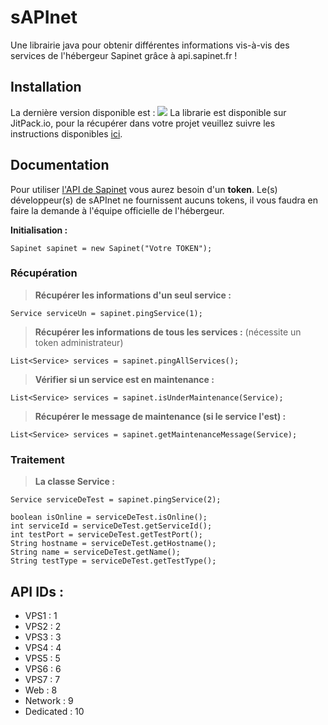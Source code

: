 # sAPInet

Une librairie java pour obtenir différentes informations vis-à-vis des services de l'hébergeur Sapinet grâce à api.sapinet.fr !

## Installation

La dernière version disponible est : [![](https://jitpack.io/v/KeyKatyu/sAPInet.svg)](https://jitpack.io/#KeyKatyu/sAPInet)
La librarie est disponible sur JitPack.io, pour la récupérer dans votre projet veuillez suivre les instructions disponibles [ici](https://jitpack.io/#KeyKatyu/sAPInet/).

## Documentation

Pour utiliser [l'API de Sapinet](https://api.sapinet.fr) vous aurez besoin d'un **token**. Le(s) développeur(s) de sAPInet ne fournissent aucuns tokens, il vous faudra en faire la demande à l'équipe officielle de l'hébergeur.

**Initialisation :**
```
Sapinet sapinet = new Sapinet("Votre TOKEN");
```
### Récupération
> **Récupérer les informations d'un seul service :**
```
Service serviceUn = sapinet.pingService(1);
```
> **Récupérer les informations de tous les services :** (nécessite un token administrateur)
```
List<Service> services = sapinet.pingAllServices();
```
> **Vérifier si un service est en maintenance :**
```
List<Service> services = sapinet.isUnderMaintenance(Service);
```
> **Récupérer le message de maintenance (si le service l'est) :**
```
List<Service> services = sapinet.getMaintenanceMessage(Service);
```

### Traitement
> **La classe Service :**
```
Service serviceDeTest = sapinet.pingService(2);

boolean isOnline = serviceDeTest.isOnline();
int serviceId = serviceDeTest.getServiceId();
int testPort = serviceDeTest.getTestPort();
String hostname = serviceDeTest.getHostname();
String name = serviceDeTest.getName();
String testType = serviceDeTest.getTestType();
```

## API IDs :
* VPS1 : 1
* VPS2 : 2
* VPS3 : 3
* VPS4 : 4
* VPS5 : 5
* VPS6 : 6
* VPS7 : 7
* Web : 8
* Network : 9
* Dedicated : 10
